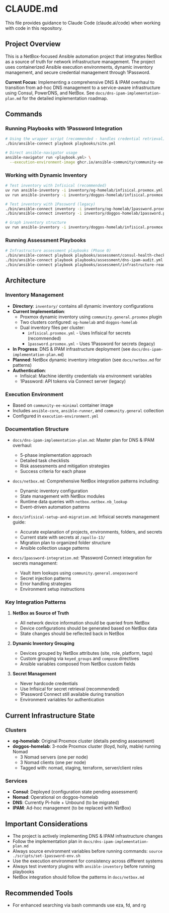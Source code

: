 # CLAUDE.md

This file provides guidance to Claude Code (claude.ai/code) when working with code in this repository.

## Project Overview

This is a NetBox-focused Ansible automation project that integrates NetBox as a source of truth for network
infrastructure management. The project uses containerized Ansible execution environments, dynamic inventory management,
and secure credential management through 1Password.

**Current Focus**: Implementing a comprehensive DNS & IPAM overhaul to transition from ad-hoc DNS management to a
service-aware infrastructure using Consul, PowerDNS, and NetBox. See `docs/dns-ipam-implementation-plan.md` for the
detailed implementation roadmap.

## Commands

### Running Playbooks with 1Password Integration

```bash
# Using the wrapper script (recommended - handles credential retrieval)
./bin/ansible-connect playbook playbooks/site.yml

# Direct ansible-navigator usage
ansible-navigator run <playbook.yml> \
  --execution-environment-image ghcr.io/ansible-community/community-ee-minimal:latest --mode stdout
```

### Working with Dynamic Inventory

```bash
# Test inventory with Infisical (recommended)
uv run ansible-inventory -i inventory/og-homelab/infisical.proxmox.yml --list
uv run ansible-inventory -i inventory/doggos-homelab/infisical.proxmox.yml --list

# Test inventory with 1Password (legacy)
./bin/ansible-connect inventory -i inventory/og-homelab/1password.proxmox.yml --list
./bin/ansible-connect inventory -i inventory/doggos-homelab/1password.proxmox.yml --list

# Graph inventory structure
uv run ansible-inventory -i inventory/doggos-homelab/infisical.proxmox.yml --graph
```

### Running Assessment Playbooks

```bash
# Infrastructure assessment playbooks (Phase 0)
./bin/ansible-connect playbook playbooks/assessment/consul-health-check.yml
./bin/ansible-connect playbook playbooks/assessment/dns-ipam-audit.yml
./bin/ansible-connect playbook playbooks/assessment/infrastructure-readiness.yml
```

## Architecture

### Inventory Management

- **Directory**: `inventory/` contains all dynamic inventory configurations
- **Current Implementation**:
  - Proxmox dynamic inventory using `community.general.proxmox` plugin
  - Two clusters configured: `og-homelab` and `doggos-homelab`
  - Dual inventory files per cluster:
    - `infisical.proxmox.yml` - Uses Infisical for secrets (recommended)
    - `1password.proxmox.yml` - Uses 1Password for secrets (legacy)
- **In Progress**: DNS & IPAM infrastructure deployment (see `docs/dns-ipam-implementation-plan.md`)
- **Planned**: NetBox dynamic inventory integration (see `docs/netbox.md` for patterns)
- **Authentication**: 
  - Infisical: Machine identity credentials via environment variables
  - 1Password: API tokens via Connect server (legacy)

### Execution Environment

- Based on `community-ee-minimal` container image
- Includes `ansible-core`, `ansible-runner`, and `community.general` collection
- Configured in `execution-environment.yml`

### Documentation Structure

- `docs/dns-ipam-implementation-plan.md`: Master plan for DNS & IPAM overhaul:
  - 5-phase implementation approach
  - Detailed task checklists
  - Risk assessments and mitigation strategies
  - Success criteria for each phase

- `docs/netbox.md`: Comprehensive NetBox integration patterns including:
  - Dynamic inventory configuration
  - State management with NetBox modules
  - Runtime data queries with `netbox.netbox.nb_lookup`
  - Event-driven automation patterns

- `docs/infisical-setup-and-migration.md`: Infisical secrets management guide:
  - Accurate explanation of projects, environments, folders, and secrets
  - Current state with secrets at `/apollo-13/`
  - Migration plan to organized folder structure
  - Ansible collection usage patterns

- `docs/1password-integration.md`: 1Password Connect integration for secrets management:
  - Vault item lookups using `community.general.onepassword`
  - Secret injection patterns
  - Error handling strategies
  - Environment setup instructions

### Key Integration Patterns

1. **NetBox as Source of Truth**
   - All network device information should be queried from NetBox
   - Device configurations should be generated based on NetBox data
   - State changes should be reflected back in NetBox

2. **Dynamic Inventory Grouping**
   - Devices grouped by NetBox attributes (site, role, platform, tags)
   - Custom grouping via `keyed_groups` and `compose` directives
   - Ansible variables composed from NetBox custom fields

3. **Secret Management**
   - Never hardcode credentials
   - Use Infisical for secret retrieval (recommended)
   - 1Password Connect still available during transition
   - Environment variables for authentication

## Current Infrastructure State

### Clusters

- **og-homelab**: Original Proxmox cluster (details pending assessment)
- **doggos-homelab**: 3-node Proxmox cluster (lloyd, holly, mable) running Nomad
  - 3 Nomad servers (one per node)
  - 3 Nomad clients (one per node)
  - Tagged with: nomad, staging, terraform, server/client roles

### Services

- **Consul**: Deployed (configuration state pending assessment)
- **Nomad**: Operational on doggos-homelab
- **DNS**: Currently Pi-hole + Unbound (to be migrated)
- **IPAM**: Ad-hoc management (to be replaced with NetBox)

## Important Considerations

- The project is actively implementing DNS & IPAM infrastructure changes
- Follow the implementation plan in `docs/dns-ipam-implementation-plan.md`
- Always source environment variables before running commands: `source ./scripts/set-1password-env.sh`
- Use the execution environment for consistency across different systems
- Always test inventory plugins with `ansible-inventory` before running playbooks
- NetBox integration should follow the patterns in `docs/netbox.md`

## Recommended Tools

- For enhanced searching via bash commands use eza, fd, and rg
